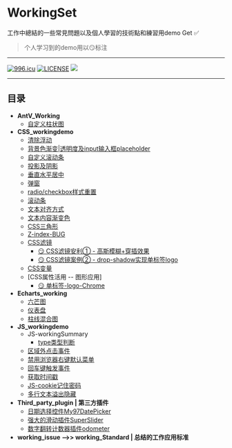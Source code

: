 # WorkingSet
工作中總結的一些常見問題以及個人學習的技術點和練習用demo  Get :white_check_mark:
> 个人学习到的demo用以:smirk:标注

***
[![996.icu](https://img.shields.io/badge/link-996.icu-red.svg)](https://996.icu)
[![LICENSE](https://img.shields.io/badge/license-Anti%20996-blue.svg)](https://github.com/996icu/996.ICU/blob/master/LICENSE)
![](https://img.shields.io/github/repo-size/yiranjason/WorkingSet.svg?style=flat)
***

## 目录

- **AntV_Working**
    - [自定义柱状图](./AntV_Working/demo01.html)
- **CSS_workingdemo**
    - [清除浮动](./CSS_workingdemo/clearfloat.css)
    - [背景色渐变|透明度及input输入框placeholder](./CSS_workingdemo/compatible.css)
    - [自定义滚动条](./CSS_workingdemo/customize-scroll.css)
    - [投影及阴影](./CSS_workingdemo/drop-shadow.html)
    - [垂直水平居中](./CSS_workingdemo/level_vertical-center.css)
    - [弹窗](./CSS_workingdemo/mask.html)
    - [radio/checkbox样式重置](./CSS_workingdemo/reset_radio-checkbox.html)
    - [滚动条](./CSS_workingdemo/scroll.html)
    - [文本对齐方式](./CSS_workingdemo/text-align.css)
    - [文本内容渐变色](./CSS_workingdemo/text-fill-color.css)
    - [CSS三角形](./CSS_workingdemo/tringle.html)
    - [Z-index-BUG](./CSS_workingdemo/zIndex_bug.html)
    - [CSS滤镜](./CSS_workingdemo/filter.html)
        - [:smirk: CSS滤镜安利① - 高斯模糊+穿插效果](./CSS_workingdemo/filter-demo-moveInOut.html)
        - [:smirk: CSS滤镜案例② - drop-shadow实现单标签logo](./CSS_workingdemo/filter-dropShadow-demo-tiktokLogo.html)
    - [CSS变量](./CSS_workingdemo/cssVar.html)
    - [CSS属性活用 -- 图形应用]
        - [:smirk: 单标签-logo-Chrome](./CSS_workingdemo/onlytagsDemo.html)
- **Echarts_working**
    - [六芒图](./Echarts_working/六芒图.html)
    - [仪表盘](./Echaets_working/仪表盘.html)
    - [柱线混合图](./Echaets_working/柱线混合图.html)
- **JS_workingdemo**
    - JS-workingSummary
        - [type类型判断](./JS_workingdemo/JS-workingSummary/1.type判断.js)
    - [区域外点击事件](./JS_workingdemo/click_outarea.html)
    - [禁用浏览器右键默认菜单](./JS_workingdemo/Disable_osright.html)
    - [回车键触发事件](./JS_workingdemo/Enter_todo.js)
    - [获取时间戳](./JS_workingdemo/Obtain_Time.html)
    - [JS-cookie记住密码](./JS_workingdemo/RemeberPass.html)
    - [多行文本溢出隐藏](./JS_workingdemo/text_overview.html)
- **Third_party_plugin | 第三方插件**
    - [日期选择控件My97DatePicker](./Third_party_plugin/My97DatePicker_using)
    - [强大的滑动插件SuperSlider](./Third_party_plugin/SuperSlider_using)
    - [数字翻转计数器插件odometer](./Third_party_plugin/Odometer_using)
- **working_issue -->> working_Standard | 总结的工作应用标准**


